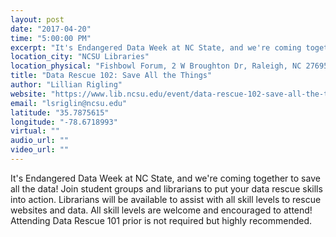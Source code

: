 ```yaml
---
layout: post
date: "2017-04-20"
time: "5:00:00 PM"
excerpt: "It's Endangered Data Week at NC State, and we're coming together to save all the data! Join student groups and librarians to put your data ..."
location_city: "NCSU Libraries"
location_physical: "Fishbowl Forum, 2 W Broughton Dr, Raleigh, NC 27695"
title: "Data Rescue 102: Save All the Things"
author: "Lillian Rigling"
website: "https://www.lib.ncsu.edu/event/data-rescue-102-save-all-the-things"
email: "lsriglin@ncsu.edu"
latitude: "35.7875615"
longitude: "-78.6718993"
virtual: ""
audio_url: ""
video_url: ""
---
```


It's Endangered Data Week at NC State, and we're coming together to save all the data! Join student groups and librarians to put your data rescue skills into action. Librarians will be available to assist with all skill levels to rescue websites and data. All skill levels are welcome and encouraged to attend! Attending Data Rescue 101 prior is not required but highly recommended.
